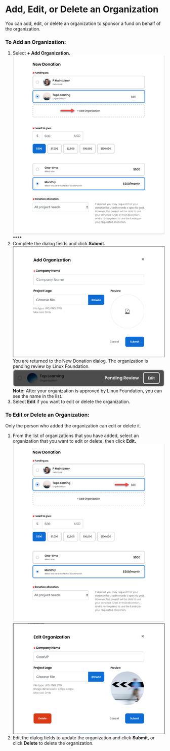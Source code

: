 # Add, Edit, or Delete an Organization

You can add, edit, or delete an organization to sponsor a fund on behalf of the organization.

### **To Add an Organization:**

1. Select **+ Add Organization.**  ![](../../../../.gitbook/assets/7418578.png) ****
2. Complete the dialog fields and click **Submit.**  ![](../../../../.gitbook/assets/7418581.png) You are returned to the New Donation dialog. The organization is pending review by Linux Foundation. ![](../../../../.gitbook/assets/7418580.png) **Note:** After your organization is approved by Linux Foundation, you can see the name in the list. 
3. Select **Edit** if you want to edit or delete the organization.

### To Edit or Delete an Organization:

Only the person who added the organization can edit or delete it.

1. From the list of organizations that you have added, select an organization that you want to edit or delete, then click **Edit.**  ![](../../../../.gitbook/assets/7418577.png)  ![](../../../../.gitbook/assets/7418579.png) 
2. Edit the dialog fields to update the organization and click **Submit**, or click **Delete** to delete the organization.

